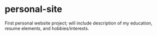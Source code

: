 # personal-site
First personal website project; will include description of my education, resume elements, and hobbies/interests.
